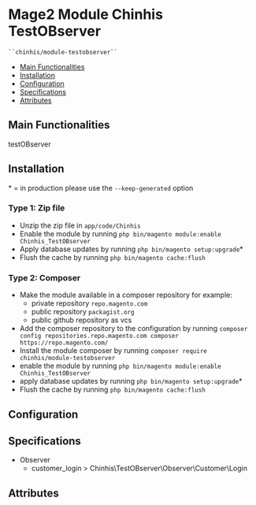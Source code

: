 # Mage2 Module Chinhis TestOBserver

    ``chinhis/module-testobserver``

 - [Main Functionalities](#markdown-header-main-functionalities)
 - [Installation](#markdown-header-installation)
 - [Configuration](#markdown-header-configuration)
 - [Specifications](#markdown-header-specifications)
 - [Attributes](#markdown-header-attributes)


## Main Functionalities
testOBserver

## Installation
\* = in production please use the `--keep-generated` option

### Type 1: Zip file

 - Unzip the zip file in `app/code/Chinhis`
 - Enable the module by running `php bin/magento module:enable Chinhis_TestOBserver`
 - Apply database updates by running `php bin/magento setup:upgrade`\*
 - Flush the cache by running `php bin/magento cache:flush`

### Type 2: Composer

 - Make the module available in a composer repository for example:
    - private repository `repo.magento.com`
    - public repository `packagist.org`
    - public github repository as vcs
 - Add the composer repository to the configuration by running `composer config repositories.repo.magento.com composer https://repo.magento.com/`
 - Install the module composer by running `composer require chinhis/module-testobserver`
 - enable the module by running `php bin/magento module:enable Chinhis_TestOBserver`
 - apply database updates by running `php bin/magento setup:upgrade`\*
 - Flush the cache by running `php bin/magento cache:flush`


## Configuration




## Specifications

 - Observer
	- customer_login > Chinhis\TestOBserver\Observer\Customer\Login


## Attributes



